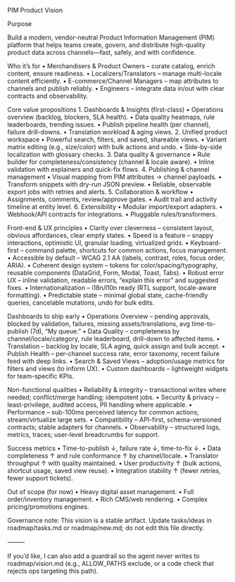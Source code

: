 

PIM Product Vision

Purpose

Build a modern, vendor-neutral Product Information Management (PIM) platform that helps teams create, govern, and distribute high-quality product data across channels—fast, safely, and with confidence.

Who it’s for
	•	Merchandisers & Product Owners – curate catalog, enrich content, ensure readiness.
	•	Localizers/Translators – manage multi-locale content efficiently.
	•	E-commerce/Channel Managers – map attributes to channels and publish reliably.
	•	Engineers – integrate data in/out with clear contracts and observability.

Core value propositions
	1.	Dashboards & Insights (first-class)
	•	Operations overview (backlog, blockers, SLA health).
	•	Data quality heatmaps, rule leaderboards, trending issues.
	•	Publish pipeline health (per channel), failure drill-downs.
	•	Translation workload & aging views.
	2.	Unified product workspace
	•	Powerful search, filters, and saved, shareable views.
	•	Variant matrix editing (e.g., size/color) with bulk actions and undo.
	•	Side-by-side localization with glossary checks.
	3.	Data quality & governance
	•	Rule builder for completeness/consistency (channel & locale aware).
	•	Inline validation with explainers and quick-fix flows.
	4.	Publishing & channel management
	•	Visual mapping from PIM attributes → channel payloads.
	•	Transform snippets with dry-run JSON preview.
	•	Reliable, observable export jobs with retries and alerts.
	5.	Collaboration & workflow
	•	Assignments, comments, review/approve gates.
	•	Audit trail and activity timeline at entity level.
	6.	Extensibility
	•	Modular import/export adapters.
	•	Webhook/API contracts for integrations.
	•	Pluggable rules/transformers.

Front-end & UX principles
	•	Clarity over cleverness – consistent layout, obvious affordances, clear empty states.
	•	Speed is a feature – snappy interactions, optimistic UI, granular loading, virtualized grids.
	•	Keyboard-first – command palette, shortcuts for common actions, focus management.
	•	Accessible by default – WCAG 2.1 AA (labels, contrast, roles, focus order, ARIA).
	•	Coherent design system – tokens for color/spacing/typography, reusable components (DataGrid, Form, Modal, Toast, Tabs).
	•	Robust error UX – inline validation, readable errors, “explain this error” and suggested fixes.
	•	Internationalization – i18n/l10n ready (RTL support, locale-aware formatting).
	•	Predictable state – minimal global state, cache-friendly queries, cancelable mutations, undo for bulk edits.

Dashboards to ship early
	•	Operations Overview – pending approvals, blocked by validation, failures, missing assets/translations, avg time-to-publish (7d), “My queue.”
	•	Data Quality – completeness by channel/locale/category, rule leaderboard, drill-down to affected items.
	•	Translation – backlog by locale, SLA aging, quick assign and bulk accept.
	•	Publish Health – per-channel success rate, error taxonomy, recent failure feed with deep links.
	•	Search & Saved Views – adoption/usage metrics for filters and views (to inform UX).
	•	Custom dashboards – lightweight widgets for team-specific KPIs.

Non-functional qualities
	•	Reliability & integrity – transactional writes where needed; conflict/merge handling; idempotent jobs.
	•	Security & privacy – least-privilege, audited access, PII handling where applicable.
	•	Performance – sub-100ms perceived latency for common actions; stream/virtualize large sets.
	•	Compatibility – API-first, schema-versioned contracts; stable adapters for channels.
	•	Observability – structured logs, metrics, traces; user-level breadcrumbs for support.

Success metrics
	•	Time-to-publish ↓, failure rate ↓, time-to-fix ↓.
	•	Data completeness ↑ and rule conformance ↑ by channel/locale.
	•	Translator throughput ↑ with quality maintained.
	•	User productivity ↑ (bulk actions, shortcut usage, saved view reuse).
	•	Integration stability ↑ (fewer retries, fewer support tickets).

Out of scope (for now)
	•	Heavy digital asset management.
	•	Full order/inventory management.
	•	Rich CMS/web rendering.
	•	Complex pricing/promotions engines.

Governance note: This vision is a stable artifact. Update tasks/ideas in roadmap/tasks.md or roadmap/new.md; do not edit this file directly.

⸻

If you’d like, I can also add a guardrail so the agent never writes to roadmap/vision.md (e.g., ALLOW_PATHS exclude, or a code check that rejects ops targeting this path).
